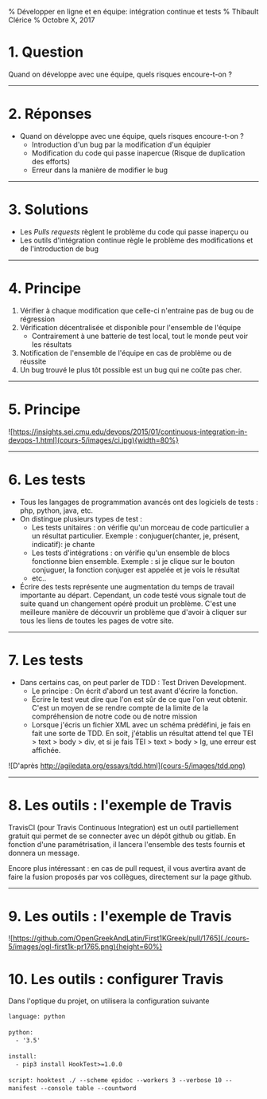 % Développer en ligne et en équipe: intégration continue et tests
% Thibault Clérice
% Octobre X, 2017

# 1. Question 

Quand on développe avec une équipe, quels risques encoure-t-on ?

---

# 2. Réponses

- Quand on développe avec une équipe, quels risques encoure-t-on ?
	- Introduction d'un bug par la modification d'un équipier
	- Modification du code qui passe inapercue (Risque de duplication des efforts)
	- Erreur dans la manière de modifier le bug

---

# 3. Solutions

- Les *Pulls requests* règlent le problème du code qui passe inaperçu ou
- Les outils d'intégration continue règle le problème des modifications et de l'introduction de bug

---

# 4. Principe

1. Vérifier à chaque modification que celle-ci n'entraine pas de bug ou de régression
2. Vérification décentralisée et disponible pour l'ensemble de l'équipe
	- Contrairement à une batterie de test local, tout le monde peut voir les résultats
3. Notification de l'ensemble de l'équipe en cas de problème ou de réussite
4. Un bug trouvé le plus tôt possible est un bug qui ne coûte pas cher.

---

# 5. Principe

![https://insights.sei.cmu.edu/devops/2015/01/continuous-integration-in-devops-1.html](cours-5/images/ci.jpg){width=80%}

---

# 6. Les tests

- Tous les langages de programmation avancés ont des logiciels de tests : php, python, java, etc.
- On distingue plusieurs types de test :
	- Les tests unitaires : on vérifie qu'un morceau de code particulier a un résultat particulier. Exemple : conjuguer(chanter, je, présent, indicatif): je chante
	- Les tests d'intégrations : on vérifie qu'un ensemble de blocs fonctionne bien ensemble. Exemple : si je clique sur le bouton conjuguer, la fonction conjuger est appelée et je vois le résultat
	- etc..
- Écrire des tests représente une augmentation du temps de travail importante au départ. Cependant, un code testé vous signale tout de suite quand un changement opéré produit un problème. C'est une meilleure manière de découvrir un problème que d'avoir à cliquer sur tous les liens de toutes les pages de votre site.

---

# 7. Les tests

- Dans certains cas, on peut parler de TDD : Test Driven Development. 
	- Le principe : On écrit d'abord un test avant d'écrire la fonction.
	- Écrire le test veut dire que l'on est sûr de ce que l'on veut obtenir. C'est un moyen de se rendre compte de la limite de la compréhension de notre code ou de notre mission
	- Lorsque j'écris un fichier XML avec un schéma prédéfini, je fais en fait une sorte de TDD. En soit, j'établis un résultat attend tel que TEI > text > body > div, et si je fais TEI > text > body > lg, une erreur est affichée.

![D'après http://agiledata.org/essays/tdd.html](cours-5/images/tdd.png)

---

# 8. Les outils : l'exemple de Travis

TravisCI (pour Travis Continuous Integration) est un outil partiellement gratuit qui permet de se connecter avec un dépôt github ou gitlab. En fonction d'une paramétrisation, il lancera l'ensemble des tests fournis et donnera un message.

Encore plus intéressant : en cas de pull request, il vous avertira avant de faire la fusion proposés par vos collègues, directement sur la page github.

---

# 9. Les outils : l'exemple de Travis 

![https://github.com/OpenGreekAndLatin/First1KGreek/pull/1765](./cours-5/images/ogl-first1k-pr1765.png){height=60%}

# 10. Les outils : configurer Travis

Dans l'optique du projet, on utilisera la configuration suivante 


```shell
language: python

python:
  - '3.5'

install:
  - pip3 install HookTest>=1.0.0

script: hooktest ./ --scheme epidoc --workers 3 --verbose 10 --manifest --console table --countword

```
